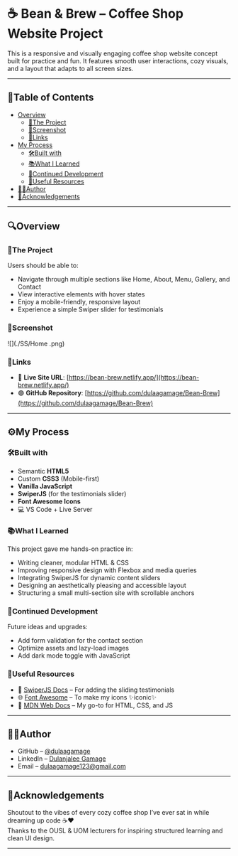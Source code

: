# ☕ Bean & Brew – Coffee Shop Website Project

This is a responsive and visually engaging coffee shop website concept built for practice and fun. It features smooth user interactions, cozy visuals, and a layout that adapts to all screen sizes.

---

## 📑Table of Contents

- [Overview](#overview)
  - [🎯The Project](#🎯the-project)
  - [📸Screenshot](#📸screenshot)
  - [🔗Links](#🔗links)
- [My Process](#my-process)
  - [🛠Built with](#🛠built-with)
  - [📚What I Learned](#📚what-i-learned)
  - [🚀Continued Development](#🚀continued-development)
  - [🔎Useful Resources](#🔎useful-resources)
- [👩‍💻Author](#👩‍💻author)
- [🙏Acknowledgements](#🙏acknowledgements)

---

## 🔍Overview

### 🎯The Project

Users should be able to:
- Navigate through multiple sections like Home, About, Menu, Gallery, and Contact
- View interactive elements with hover states
- Enjoy a mobile-friendly, responsive layout
- Experience a simple Swiper slider for testimonials

### 📸Screenshot

![](./SS/Home .png)

### 🔗Links

- 🔴 **Live Site URL**: [https://bean-brew.netlify.app/](https://bean-brew.netlify.app/)
- 🟣 **GitHub Repository**: [https://github.com/dulaagamage/Bean-Brew](https://github.com/dulaagamage/Bean-Brew)

---

## ⚙️My Process

### 🛠Built with

- Semantic **HTML5**
- Custom **CSS3** (Mobile-first)
- **Vanilla JavaScript**
- **SwiperJS** (for the testimonials slider)
- **Font Awesome Icons**
- 💻 VS Code + Live Server

### 📚What I Learned

This project gave me hands-on practice in:

- Writing cleaner, modular HTML & CSS
- Improving responsive design with Flexbox and media queries
- Integrating SwiperJS for dynamic content sliders
- Designing an aesthetically pleasing and accessible layout
- Structuring a small multi-section site with scrollable anchors

### 🚀Continued Development

Future ideas and upgrades:
- Add form validation for the contact section
- Optimize assets and lazy-load images
- Add dark mode toggle with JavaScript

### 🔎Useful Resources

- 📘 [SwiperJS Docs](https://swiperjs.com/) – For adding the sliding testimonials
- 🌐 [Font Awesome](https://fontawesome.com/) – To make my icons ✨iconic✨
- 🧠 [MDN Web Docs](https://developer.mozilla.org/) – My go-to for HTML, CSS, and JS

---

## 👩‍💻Author

- GitHub – [@dulaagamage](https://github.com/dulaagamage)
- LinkedIn – [Dulanjalee Gamage](https://www.linkedin.com/in/dulanjalee-gamage-01a7aa207/)
- Email – dulaagamage123@gmail.com

---

## 🙏Acknowledgements

Shoutout to the vibes of every cozy coffee shop I’ve ever sat in while dreaming up code ☕❤️  
Thanks to the OUSL & UOM lecturers for inspiring structured learning and clean UI design.

---
